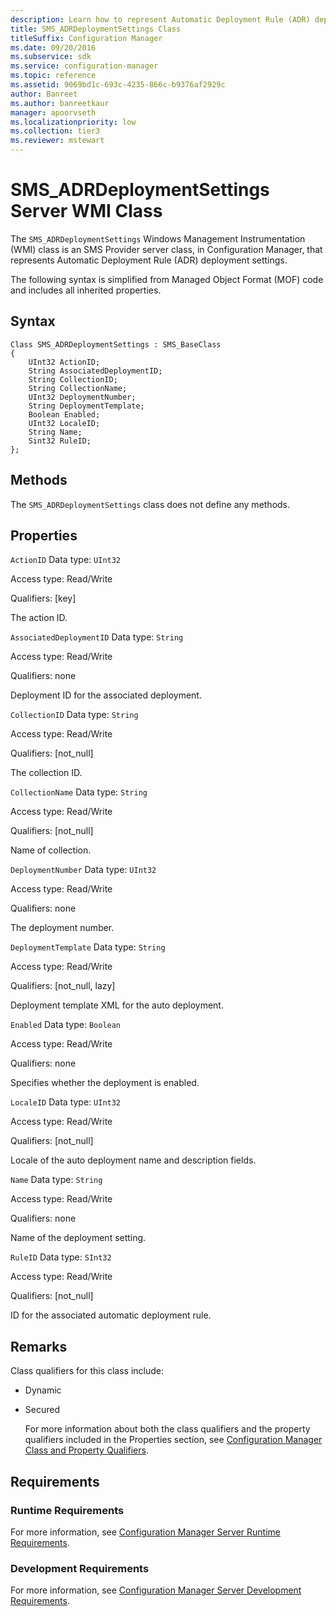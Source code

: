 ```yaml
---
description: Learn how to represent Automatic Deployment Rule (ADR) deployment settings in Configuration Manager.
title: SMS_ADRDeploymentSettings Class
titleSuffix: Configuration Manager
ms.date: 09/20/2016
ms.subservice: sdk
ms.service: configuration-manager
ms.topic: reference
ms.assetid: 9069bd1c-693c-4235-866c-b9376af2929c
author: Banreet
ms.author: banreetkaur
manager: apoorvseth
ms.localizationpriority: low
ms.collection: tier3
ms.reviewer: mstewart
---
```

# SMS_ADRDeploymentSettings Server WMI Class
The `SMS_ADRDeploymentSettings` Windows Management Instrumentation (WMI) class is an SMS Provider server class, in Configuration Manager, that represents Automatic Deployment Rule (ADR) deployment settings.

 The following syntax is simplified from Managed Object Format (MOF) code and includes all inherited properties.

## Syntax

```
Class SMS_ADRDeploymentSettings : SMS_BaseClass
{
    UInt32 ActionID;
    String AssociatedDeploymentID;
    String CollectionID;
    String CollectionName;
    UInt32 DeploymentNumber;
    String DeploymentTemplate;
    Boolean Enabled;
    UInt32 LocaleID;
    String Name;
    Sint32 RuleID;
};

```

## Methods
 The `SMS_ADRDeploymentSettings` class does not define any methods.

## Properties
 `ActionID`
 Data type: `UInt32`

 Access type: Read/Write

 Qualifiers: [key]

 The action ID.

 `AssociatedDeploymentID`
 Data type: `String`

 Access type: Read/Write

 Qualifiers: none

 Deployment ID for the associated deployment.

 `CollectionID`
 Data type: `String`

 Access type: Read/Write

 Qualifiers: [not_null]

 The collection ID.

 `CollectionName`
 Data type: `String`

 Access type: Read/Write

 Qualifiers: [not_null]

 Name of collection.

 `DeploymentNumber`
 Data type: `UInt32`

 Access type: Read/Write

 Qualifiers: none

 The deployment number.

 `DeploymentTemplate`
 Data type: `String`

 Access type: Read/Write

 Qualifiers: [not_null, lazy]

 Deployment template XML for the auto deployment.

 `Enabled`
 Data type: `Boolean`

 Access type: Read/Write

 Qualifiers: none

 Specifies whether the deployment is enabled.

 `LocaleID`
 Data type: `UInt32`

 Access type: Read/Write

 Qualifiers: [not_null]

 Locale of the auto deployment name and description fields.

 `Name`
 Data type: `String`

 Access type: Read/Write

 Qualifiers: none

 Name of the deployment setting.

 `RuleID`
 Data type: `SInt32`

 Access type: Read/Write

 Qualifiers: [not_null]

 ID for the associated automatic deployment rule.

## Remarks
 Class qualifiers for this class include:

- Dynamic

- Secured

  For more information about both the class qualifiers and the property qualifiers included in the Properties section, see [Configuration Manager Class and Property Qualifiers](../../../develop/reference/misc/class-and-property-qualifiers.md).

## Requirements

### Runtime Requirements
 For more information, see [Configuration Manager Server Runtime Requirements](../../../develop/core/reqs/server-runtime-requirements.md).

### Development Requirements
 For more information, see [Configuration Manager Server Development Requirements](../../../develop/core/reqs/server-development-requirements.md).
